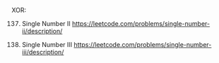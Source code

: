 XOR:

137. Single Number II
https://leetcode.com/problems/single-number-ii/description/

260. Single Number III
https://leetcode.com/problems/single-number-iii/description/

